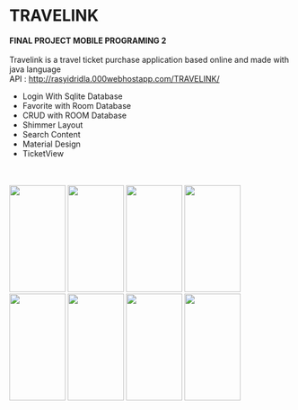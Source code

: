 # TRAVELINK
<b> FINAL PROJECT MOBILE PROGRAMING 2</b>
<br><br>Travelink is a travel ticket purchase application based online and made with java language
<br>API : http://rasyidridla.000webhostapp.com/TRAVELINK/

- Login With Sqlite Database
- Favorite with Room Database
- CRUD with ROOM Database
- Shimmer Layout
- Search Content
- Material Design 
- TicketView

<br><br>
<img src="https://user-images.githubusercontent.com/53957770/74165348-88404300-4c57-11ea-84b3-291ea5123090.png" width="100" height="190">
<img src="https://user-images.githubusercontent.com/53957770/74165363-8f675100-4c57-11ea-89a5-99502939be81.png" width="100" height="190">
<img src="https://user-images.githubusercontent.com/53957770/74165378-98f0b900-4c57-11ea-88c3-1cacd7b436d9.png" width="100" height="190">
<img src="https://user-images.githubusercontent.com/53957770/74165398-a0b05d80-4c57-11ea-874a-543e8d97419f.png" width="100" height="190">
<img src="https://user-images.githubusercontent.com/53957770/74165421-a7d76b80-4c57-11ea-9104-f6ef802f79c1.png" width="100" height="190">
<img src="https://user-images.githubusercontent.com/53957770/74165443-b160d380-4c57-11ea-8029-f530a6315704.png" width="100" height="190">
<img src="https://user-images.githubusercontent.com/53957770/74165455-b6be1e00-4c57-11ea-80a1-a9a535468f27.png" width="100" height="190">
<img src="https://user-images.githubusercontent.com/53957770/74165477-bd4c9580-4c57-11ea-80cb-3e5461f1526a.png" width="100" height="190">

